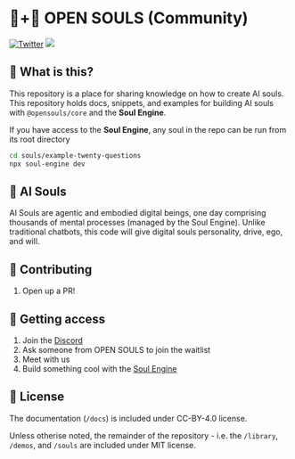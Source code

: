 # 🤖+👱 OPEN SOULS (Community)

[![Twitter](https://img.shields.io/twitter/url/https/twitter.com/OpenSoulsPBC.svg?style=social&label=Follow%20%40OpenSoulsPBC)](https://twitter.com/OpenSoulsPBC) [![](https://dcbadge.vercel.app/api/server/FCPcCUbw3p?compact=true&style=flat)](https://discord.gg/opensouls)

## 🤔 What is this?

This repository is a place for sharing knowledge on how to create AI souls. This repository holds docs, snippets, and examples for building AI souls with `@opensouls/core` and the **Soul Engine**.


If you have access to the **Soul Engine**, any soul in the repo can be run from its root directory

```bash
cd souls/example-twenty-questions
npx soul-engine dev
```

## 💫 AI Souls

AI Souls are agentic and embodied digital beings, one day comprising thousands of mental processes (managed by the Soul Engine). Unlike traditional chatbots, this code will give digital souls personality, drive, ego, and will.

## 🙋 Contributing

1. Open up a PR!

## 🔑 Getting access
1. Join the [Discord](http://discord.gg/opensouls)
1. Ask someone from OPEN SOULS to join the waitlist
1. Meet with us
1. Build something cool with the [Soul Engine](https://docs.souls.chat)

## 📜 License

The documentation (`/docs`) is included under CC-BY-4.0 license.

Unless otherise noted, the remainder of the repository - i.e. the `/library`, `/demos`, and `/souls` are included under MIT license.
